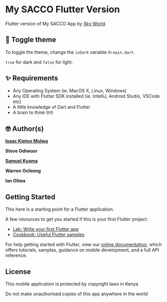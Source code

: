 # My SACCO Flutter Version
Flutter version of My SACCO App by [Sky World](http://skyworld.co.ke/). 

## 🔨 Toggle theme
To toggle the theme, change the `isDark` variable in `main.dart`.

`true` for dark and `false` for light.

## ✨ Requirements
* Any Operating System (ie. MacOS X, Linux, Windows)
* Any IDE with Flutter SDK installed (ie. IntelliJ, Android Studio, VSCode etc)
* A little knowledge of Dart and Flutter
* A brain to think 🤓🤓

## 🤓 Author(s)
**[Isaac Kiptoo Mulwa](https://bitbucket.org/kiptoomulwa/)**

**Steve Odiwuor**

**[Samuel Kyama](https://github.com/samfast)**

**Warren Ochieng**

**Ian Oliwa**


##  Getting Started

This here is a starting point for a Flutter application.

A few resources to get you started if this is your first Flutter project:

- [Lab: Write your first Flutter app](https://flutter.io/docs/get-started/codelab)
- [Cookbook: Useful Flutter samples](https://flutter.io/docs/cookbook)

For help getting started with Flutter, view our 
[online documentation](https://flutter.io/docs), which offers tutorials, 
samples, guidance on mobile development, and a full API reference.


## License
This mobile application is protected by copyright laws in Kenya

Do not make unauthorised copies of this app anywhere in the world